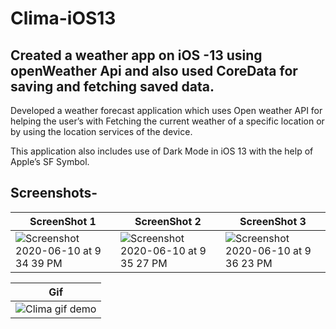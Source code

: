 # Clima-iOS13
## Created a weather app on iOS -13 using openWeather Api and also used CoreData for saving and fetching saved data.

Developed a weather forecast application which uses Open weather API for helping the user’s with Fetching the current weather of a specific location or by using the location services of the device.

This application also includes use of Dark Mode in iOS 13 with the help of Apple’s SF Symbol.

## Screenshots-


| **ScreenShot 1**  | **ScreenShot 2** | **ScreenShot 3** |
| ------------- | ------------- | ------------- |
| ![Screenshot 2020-06-10 at 9 34 39 PM](https://user-images.githubusercontent.com/55451558/84291300-87b2ad00-ab62-11ea-9067-20d08c218569.png)  | ![Screenshot 2020-06-10 at 9 35 27 PM](https://user-images.githubusercontent.com/55451558/84291313-8b463400-ab62-11ea-94a5-68bbba6eb8d8.png)  | ![Screenshot 2020-06-10 at 9 36 23 PM](https://user-images.githubusercontent.com/55451558/84291320-8da88e00-ab62-11ea-9b21-1e98e35d48d1.png)  |


| **Gif**  |
| ------------- |
| ![Clima gif demo](https://user-images.githubusercontent.com/55451558/84292062-86ce4b00-ab63-11ea-99be-b06f566ed200.gif) |
